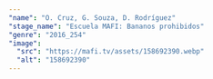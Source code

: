 ```yaml
---
"name": "O. Cruz, G. Souza, D. Rodríguez"
"stage_name": "Escuela MAFI: Bananos prohibidos"
"genre": "2016_254"
"image":
  "src": "https://mafi.tv/assets/158692390.webp"
  "alt": "158692390"
---
```

